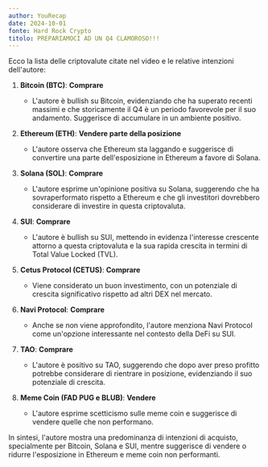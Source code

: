 ```yaml
---
author: YouRecap
date: 2024-10-01
fonte: Hard Rock Crypto
titolo: PREPARIAMOCI AD UN Q4 CLAMOROSO!!!
---
```


Ecco la lista delle criptovalute citate nel video e le relative intenzioni dell'autore:

1. **Bitcoin (BTC)**: **Comprare**  
   - L'autore è bullish su Bitcoin, evidenziando che ha superato recenti massimi e che storicamente il Q4 è un periodo favorevole per il suo andamento. Suggerisce di accumulare in un ambiente positivo.

2. **Ethereum (ETH)**: **Vendere parte della posizione**  
   - L'autore osserva che Ethereum sta laggando e suggerisce di convertire una parte dell'esposizione in Ethereum a favore di Solana.

3. **Solana (SOL)**: **Comprare**  
   - L'autore esprime un'opinione positiva su Solana, suggerendo che ha sovraperformato rispetto a Ethereum e che gli investitori dovrebbero considerare di investire in questa criptovaluta.

4. **SUI**: **Comprare**  
   - L'autore è bullish su SUI, mettendo in evidenza l'interesse crescente attorno a questa criptovaluta e la sua rapida crescita in termini di Total Value Locked (TVL).

5. **Cetus Protocol (CETUS)**: **Comprare**  
   - Viene considerato un buon investimento, con un potenziale di crescita significativo rispetto ad altri DEX nel mercato.

6. **Navi Protocol**: **Comprare**  
   - Anche se non viene approfondito, l'autore menziona Navi Protocol come un'opzione interessante nel contesto della DeFi su SUI.

7. **TAO**: **Comprare**  
   - L'autore è positivo su TAO, suggerendo che dopo aver preso profitto potrebbe considerare di rientrare in posizione, evidenziando il suo potenziale di crescita.

8. **Meme Coin (FAD PUG e BLUB)**: **Vendere**  
   - L'autore esprime scetticismo sulle meme coin e suggerisce di vendere quelle che non performano.

In sintesi, l'autore mostra una predominanza di intenzioni di acquisto, specialmente per Bitcoin, Solana e SUI, mentre suggerisce di vendere o ridurre l'esposizione in Ethereum e meme coin non performanti.
